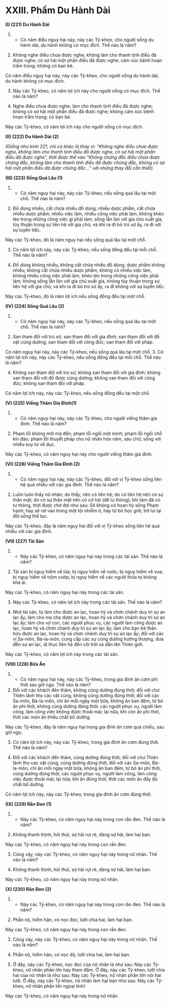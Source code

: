 # XXIII. Phẩm Du Hành Dài

**(I) (221) Du Hành Dài**
1. - Có năm điều nguy hại này, này các Tỷ-kheo, cho người sống du hành dài, du hành không có mục
đích. Thế nào là năm?

2. Không nghe điều chưa được nghe; không làm cho thanh tịnh điều đã được nghe; có sợ hãi một phần
điều đã được nghe; cảm xúc bệnh hoạn trầm trọng; không có bạn bè.

Có năm điều nguy hại này, này các Tỷ-kheo, cho người sống du hành dài, du hành không có mục đích.

3. Này các Tỷ-kheo, có năm lợi ích này cho người sống có mục đích. Thế nào là năm?

4. Nghe điều chưa được nghe; làm cho thanh tịnh điều đã được nghe; không có sợ hãi một phần điều đã
được nghe; không cảm xúc bệnh hoạn trầm trọng; có bạn bè.

Này các Tỷ-kheo, có năm lợi ích này cho người sống có mục đích.

**(II) (222) Du Hành Dài (2)**

_(Giống như kinh 221, chỉ có khác là thay vì: “Không nghe điều chưa được nghe, không làm cho thanh_
_tịnh điều đã được nghe, có sợ hãi một phần điều đã được nghe”, thời được thế vào “Không chứng đắc_
_điều chưa được chứng đắc, không làm cho thanh tịnh điều đã được chứng đắc, không có sợ hãi một_
_phần điều đã được chứng đắc...” với những thay đổi cần thiết)._

**(III) (223) Sống Quá Lâu (1)**

1. - Có năm nguy hại này, này các Tỷ-kheo, nếu sống quá lâu tại một chỗ. Thế nào là năm?

2. Ðồ dùng nhiều, cất chứa nhiều đồ dùng; nhiều dược phẩm, cất chứa nhiều dược phẩm; nhiều việc làm,
nhiều công việc phải làm, không khéo léo trong những công việc gì phải làm; sống lẫn lộn với gia chủ
xuất gia, tùy thuận trong sự liên hệ với gia chủ; và khi ra đi bỏ trú xứ ấy, ra đi với sự luyến tiếc.

Này các Tỷ-kheo, đó là năm nguy hại nếu sống quá lâu tại một chỗ.

3. Có năm lợi ích này, này các Tỷ-kheo, nếu sống đồng đều tại mỗi chỗ. Thế nào là năm?

4. Ðồ dùng không nhiều, không cất chứa nhiều đồ dùng; dược phẩm không nhiều, không cất chứa nhiều
dược phẩm; không có nhiều việc làm, không nhiều công việc phải làm, khéo léo trong những công việc
phải làm; không sống lẫn lộn với gia chủ xuất gia, không tùy thuận trong sự liên hệ với gia chủ; và khi
ra đi bỏ trú xứ ấy, ra đi không với sự luyến tiếc.

Này các Tỷ-kheo, đó là năm lợi ích nếu sống đồng đều tại một chỗ.

**(IV) (224) Sống Quá Lâu (2)**

1. - Có năm nguy hại này, này các Tỷ-kheo, nếu sống quá lâu tại một chỗ. Thế nào là năm?

2. Xan tham đối với trú xứ; xan tham đối với gia đình; xan tham đối với đồ vật cúng dường; xan tham
đối với công đức; xan tham đối với pháp.

Có năm nguy hại này, này các Tỷ-kheo, nếu sống quá lâu tại một chỗ.
3. Có năm lợi ích này, này các Tỷ-kheo, nếu sống đồng đều tại mỗi chỗ. Thế nào là năm?

4. Không xan tham đối với trú xứ; không xan tham đối với gia đình; không xan tham đối với đồ được
cúng dường; không xan tham đối với công đức; không xan tham đối với pháp.

Có năm lợi ích này, này các Tỷ-kheo, nếu sống đồng đều tại một chỗ.

**(V) (225) Viếng Thăm Gia Ðình(1)**

1. - Có năm nguy hại này, này các Tỷ-kheo, cho người viếng thăm gia đình. Thế nào là năm?

2. Phạm lỗi không mời mà đến; phạm lỗi ngồi một mình; phạm lỗi ngồi chỗ kín đáo; phạm lỗi thuyết
pháp cho nữ nhân hơn năm, sáu chữ; sống với nhiều suy tư về dục.

Này các Tỷ-kheo, có năm nguy hại này cho người viếng thăm gia đình.

**(VI) (226) Viếng Thăm Gia Ðình (2)**

1. - Có năm nguy hại này, này các Tỷ-kheo, đối với vị Tỷ-kheo sống liên hệ quá nhiều với các gia đình.
Thế nào là năm?

2. Luôn luôn thấy nữ nhân; do thấy, nên có liên hệ; do có liên hệ nên có sự thân mật; do có sự thân mật
nên có cơ hội (để tư thông); khi tâm đã có tư thông, thời được chờ đợi như sau: Sẽ không có hoan hỷ
sống Phạm hạnh; hay sẽ rơi vào trong một tội nhiễm ô; hay từ bỏ học giới; trở lui lại đời sống thế tục.

Này các Tỷ-kheo, đây là năm nguy hại đối với vị Tỷ-kheo sống liên hệ quá nhiều với các gia đình.

**(VII) (227) Tài Sản**

1. - Này các Tỷ-kheo, có năm nguy hại này trong các tài sản. Thế nào là năm?

2. Tài sản bị nguy hiểm về lửa; bị nguy hiểm về nước; bị nguy hiểm về vua; bị nguy hiểm về trộm cướp;
bị nguy hiểm về các người thừa tự không khả ái.

Này các Tỷ-kheo, có năm nguy hại này trong các tài sản.

3. Này các Tỷ-kheo, có năm lợi ích này trong các tài sản. Thế nào là năm?

4. Nhờ tài sản, tự làm cho được an lạc, hoan hỷ và chơn chánh duy trì sự an lạc ấy; làm cho mẹ cha được
an lạc, hoan hỷ và chơn chánh duy trì sự an lạc ấy; làm cho vợ con, các người phục vụ, các người làm
công được an lạc, hoan hỷ và chơn chánh duy trì sự an lạc ấy; làm cho bạn bè thân hữu được an lạc,
hoan hỷ và chơn chánh duy trì sự an lạc ấy; đối với các vị Sa-môn, Bà-la-môn, cung cấp các sự cúng
dường hướng thượng, đưa đến sự an lạc, dị thục liên hệ đến cõi trời và dẫn lên Thiên giới.

Này các Tỷ-kheo, có năm lợi ích này trong các tài sản.

**(VIII) (228) Bữa Ăn**

1. - Có năm nguy hại này, này các Tỷ-kheo, trong gia đình ăn cơm phi thời sau giờ ngọ. Thế nào là
năm?
2. Ðối với các khách đến thăm, không cúng dường đúng thời; đối với chư Thiên lãnh thọ các vật cúng,
không cúng dường đúng thời; đối với các Sa-môn, Bà-la-môn, chỉ ăn mỗi ngày một bữa, không ăn ban
đêm, từ bỏ ăn phi thời, không cúng dường đúng thời; các người phục vụ, người làm công, làm công việc
không được thoải mái; lại nữa, khi còn ăn phi thời, thời các món ăn thiếu chất bổ dưỡng.

Này các Tỷ-kheo, đây là năm nguy hại trong gia đình ăn cơm quá chiều, sau giờ ngọ.

3. Có năm lợi ích này, này các Tỷ-kheo, trong gia đình ăn cơm đúng thời. Thế nào là năm?

4. Ðối với các khách đến thăm, cúng dường đúng thời; đối với chư Thiên lãnh thọ các vật cúng, cúng
dường đúng thời; đối với các Sa-môn, Bà-la-môn, chỉ ăn mỗi ngày một bữa, không ăn ban đêm, từ bỏ ăn
phi thời, cúng dường đúng thời; các người phục vụ, người làm công, làm công việc được thoải mái; lại
nữa, khi ăn đúng thời, thời các món ăn đầy đủ chất bổ dưỡng.

Có năm lợi ích này, này các Tỷ-kheo, trong gia đình ăn cơm đúng thời.

**(IX) (229) Rắn Ðen (1)**

1. - Này các Tỷ-kheo, có năm nguy hại này trong con rắn đen. Thế nào là năm?

2. Không thanh thịnh, hôi thúi, sợ hãi rụt rè, đáng sợ hãi, làm hại bạn.

Này các Tỷ-kheo, có năm nguy hại này trong con rắn đen.

3. Cũng vậy, này các Tỷ-kheo, có năm nguy hại này trong nữ nhân. Thế nào là năm?

4. Không thanh thịnh, hôi thúi, sợ hãi rụt rè, đáng sợ hãi, làm hại bạn.

Này các Tỷ-kheo, có năm nguy hại này trong nữ nhân.

**(X) (230) Rắn Ðen (2)**

1. - Này các Tỷ-kheo, có năm nguy hại này trong con rắn đen. Thế nào là năm?

2. Phẫn nộ, hiềm hận, có nọc đọc, lưỡi chia hai, làm hại bạn.

Này các Tỷ-kheo, có năm nguy hại này trong con rắn đen.

3. Cũng vậy, này các Tỷ-kheo, có năm nguy hại này trong nữ nhân. Thế nào là năm?

4. Phẫn nộ, hiềm hận, có nọc độ, lưỡi chia hai, làm hại bạn.

5. Ở đây, này các Tỷ-kheo, nọc đọc của nữ nhân là như sau: Này các Tỷ-kheo, nữ nhân phần lớn hay
tham đắm. Ở đây, này các Tỷ-kheo, lưỡi chia hai của nữ nhân là như sau: Này các Tỷ-kheo, nữ nhân
phần lớn nói hai lưỡi. Ở đây, này các Tỷ-kheo, nữ nhân làm hại bạn như sau: Này các Tỷ-kheo, nữ nhân
phần lớn ngoại tình!

Này các Tỷ-kheo, có năm nguy hại này trong nữ nhân.

